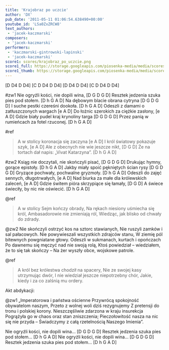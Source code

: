 ```yaml
---
title: 'Krajobraz po uczcie'
author: 'DX'
pub_date: '2011-05-11 01:06:54.638490+00:00'
youtube_id: 'LSa0ZxZRCW8'
text_authors:
 - 'jacek-kaczmarski'
composers:
 - 'jacek-kaczmarski'
performers:
 - 'kaczmarski-gintrowski-lapinski'
 - 'jacek-kaczmarski'
score1: scores/krajobraz_po_uczcie.png
score1_full: https://storage.googleapis.com/piosenka-media/media/scores/krajobraz_po_uczcie.png
score1_thumb: https://storage.googleapis.com/piosenka-media/media/scores/krajobraz_po_uczcie.png.180x0_q85_upscale.jpg
---
```


[D D4 D D4]
[C D D4 D D4]
[D D4 D D4]
[C D D4 D D4]

#zw1
Nie ogryźli kości, nie dopili wina, [D G D G D]
Resztek jedzenia szuka pies pod stołem. [D h G A D]
Na dębowym blacie obrana cytryna [D G D G D]
I suche pestki czereśni dookoła. [D h G A D]
Odeszli z damami o zatłuszczonych wargach [e A D]
Do łożnic szerokich za ciężkie zasłony, [e A D]
Gdzie biały pudel kraj krynoliny targa [D G D G D]
Przez panią w rumieńcach za fotel rzuconej. [D h G A D]

#ref
>A w stolicy koronacja się zaczyna [e A D]
>I król światowy pokazuje szyk, [e A D]
>Ale z obecnych nie wie jeszcze nikt, [D G D]
>Że na tortach dał napis: „Vivat Katarzyna”. [D h G A D]

#zw2
Ksiąg nie doczytali, nie skończyli pisać, [D G D G D]
Drukując hymny, gorące epistoły. [D h G A D]
Jakby miały spoić pękniętych ścian rysy [D G D G D]
Gryzące pochwały, pochwalne gryzmoły. [D h G A D]
Odeszli do zajęć sennych, długotrwałych, [e A D]
Nad biurka za małe dla królewskich zaleceń, [e A D]
Gdzie świtem pióra skrzypiące się łamały, [D G D]
A świece świeciły, by nic nie oświecić. [D h G A D]

@ref
>A w stolicy Sejm kończy obrady,
>Na rękach niesiony uśmiecha się król,
>Ambasadorowie nie zmieniają ról,
>Wiedząc, jak blisko od chwały do zdrady.

@zw2
Nie skończyli ostrzyć kos na sztorc stawianych,
Nie ruszyli zamków i sal pałacowych.
Nie powywieszali wszystkich zdrajców stanu,
W ziemię pól bitewnych powgniatane głowy.
Odeszli w sukmanach, kurtach i opończach
Po dawnemu się męczyć nad nie swoją rolą,
Ktoś powiedział – wiedziałem, że to się tak skończy –
Na żer wyszły obce, wojskowe patrole.

@ref
>A król bez królestwa chodził na spacery,
>Nie ze swojej kasy utrzymując dwór,
>I nie wiedział jeszcze niepotrzebny chór,
>Jakie, kiedy i za co zalśnią mu ordery.

Akt abdykacji:

@zw1
„Imperatorowa i państwa ościenne
Przywrócą spokojność obywatelom naszym,
Przeto z wolnej woli dziś rezygnujemy
Z pretensji do tronu i polskiej korony.
Nieszczęśliwie zdarzona w kraju insurekcja
Pogrążyła go w chaos oraz stan zniszczenia;
Pieczołowitość nasza na nic się nie przyda –
Świadczymy z całą rzetelnością Naszego Imienia”.

Nie ogryźli kości, nie dopili wina… [D G D G D]
Resztek jedzenia szuka pies pod stołem… [D h G A D]
Nie ogryźli kości, nie dopili wina… [D G D G D]
Resztek jedzenia szuka pies pod stołem… [D h G A D]